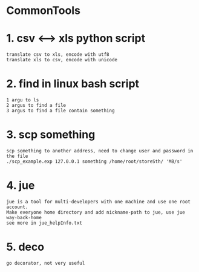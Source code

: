 # CommonTools
# 1. csv <--> xls python script
    translate csv to xls, encode with utf8
    translate xls to csv, encode with unicode
# 2. find in linux bash script
    1 argu to ls
    2 argus to find a file
    3 argus to find a file contain something
# 3. scp something
    scp something to another address, need to change user and password in the file
    ./scp_example.exp 127.0.0.1 something /home/root/storeSth/ 'MB/s'
# 4. jue
    jue is a tool for multi-developers with one machine and use one root account.
    Make everyone home directory and add nickname-path to jue, use jue way-back-home
    see more in jue_helpInfo.txt
# 5. deco
    go decorator, not very useful
